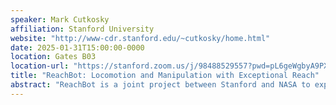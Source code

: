 ```yaml
---
speaker: Mark Cutkosky
affiliation: Stanford University
website: "http://www-cdr.stanford.edu/~cutkosky/home.html"
date: 2025-01-31T15:00:00-0000
location: Gates B03
location-url: "https://stanford.zoom.us/j/98488529557?pwd=pL6geWgbyA9PXGafgkZ92D9hjLziAl.1"
title: "ReachBot: Locomotion and Manipulation with Exceptional Reach"
abstract: "ReachBot is a joint project between Stanford and NASA to explore a new approach to mobility in challenging environments such as martian caves. It consists of a compact robot body with very long extending arms, based on booms used for extendable antennas. The booms unroll from a coil and can extend many meters in low gravity. In rocky environments the booms are equipped with low-mass grippers that use spines for a secure grasp. The booms are strong in tension but vulnerable to buckling in compression or bending. Motion planning with ReachBot therefore has similarities to multifingered grasp planing -- instead of fingers that push, we have booms that pull. Given its very long reach, ReachBot has a large dexterous workspace that simplifies motion planning. However, the sequence of poses must also consider what happens if any grasp fails. In this talk I will introduce the ReachBot design and motion planning considerations, report on a field test with a single ReachBot arm in a lava tube in the Mojave Desert, and discuss future plans, which include the possibility of mounting one or more ReachBot arms equipped with wrists and grippers on a mobile platform – such as ANYMal. To learn more: http://bdml.stanford.edu/ReachBot"
---
```

